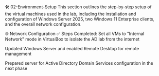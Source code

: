 🛠️ 02-Environment-Setup
This section outlines the step-by-step setup of the virtual machines used in the lab, including the installation and configuration of Windows Server 2025, two Windows 11 Enterprise clients, and the overall network configuration.

🌐 Network Configuration
✅ Steps Completed:
Set all VMs to "Internal Network" mode in VirtualBox to isolate the AD lab from the internet

Updated Windows Server and enabled Remote Desktop for remote management

Prepared server for Active Directory Domain Services configuration in the next phase
